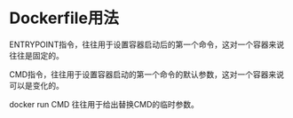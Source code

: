 # Dockerfile用法

ENTRYPOINT指令，往往用于设置容器启动后的第一个命令，这对一个容器来说往往是固定的。

CMD指令，往往用于设置容器启动的第一个命令的默认参数，这对一个容器来说可以是变化的。

docker run CMD 往往用于给出替换CMD的临时参数。

